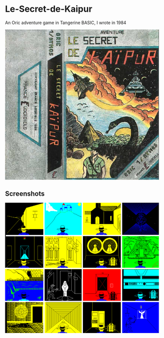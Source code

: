 # Le-Secret-de-Kaipur
An Oric adventure game in Tangerine BASIC, I wrote in 1984

![](kaipur_jaquette.png)

## Screenshots
![](kaipur_ecrans.png)
